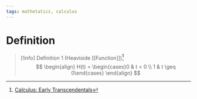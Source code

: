 ```yaml
---
tags: mathetatics, calculus
---
```


# Definition

> [!info] Definition 1 (Heaviside [[Function]])[^1]
> $$
> \begin{align}
> H(t) = \begin{cases}0 & t < 0 \\ 1 & t \geq 0\end{cases}
> \end{align}
> $$

[^1]: [Calculus: Early Transcendentals](zotero://open-pdf/library/items/EEFDQ9Y5?page=119)